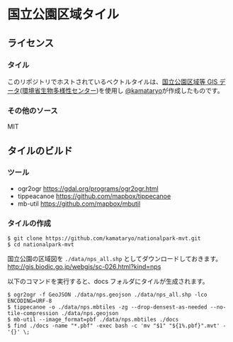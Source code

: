 # 国立公園区域タイル

## ライセンス

### タイル

このリポジトリでホストされているベクトルタイルは、[国立公園区域等 GIS データ](http://gis.biodic.go.jp/webgis/sc-026.html?kind=nps)([環境省生物多様性センター](http://www.biodic.go.jp/))を使用し [@kamataryo](https://github.com/kamataryo)が作成したものです。

### その他のソース

MIT

## タイルのビルド

### ツール

- ogr2ogr https://gdal.org/programs/ogr2ogr.html
- tippeacanoe https://github.com/mapbox/tippecanoe
- mb-util https://github.com/mapbox/mbutil

### タイルの作成

```shell
$ git clone https://github.com/kamataryo/nationalpark-mvt.git
$ cd nationalpark-mvt
```

国立公園の区域図を `./data/nps_all.shp` としてダウンロードしておきます。
http://gis.biodic.go.jp/webgis/sc-026.html?kind=nps

以下のコマンドを実行すると、docs フォルダにタイルが生成されます。

```shell
$ ogr2ogr -f GeoJSON ./data/nps.geojson ./data/nps_all.shp -lco ENCODING=URF-8
$ tippecanoe -o ./data/nps.mbtiles -zg --drop-densest-as-needed --no-tile-compression ./data/nps.geojson
$ mb-util --image_format=pbf ./data/nps.mbtiles ./docs
$ find ./docs -name "*.pbf" -exec bash -c 'mv "$1" "${1%.pbf}".mvt' - '{}' \;
```
